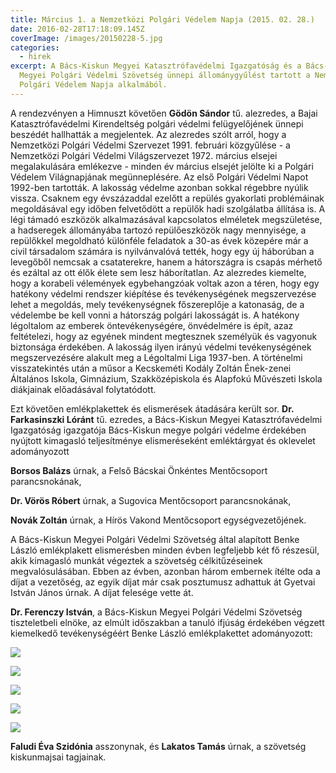 ```yaml
---
title: Március 1. a Nemzetközi Polgári Védelem Napja (2015. 02. 28.)
date: 2016-02-28T17:18:09.145Z
coverImage: /images/20150228-5.jpg
categories:
  - hirek
excerpt: A Bács-Kiskun Megyei Katasztrófavédelmi Igazgatóság és a Bács-Kiskun
  Megyei Polgári Védelmi Szövetség ünnepi állománygyűlést tartott a Nemzetközi
  Polgári Védelem Napja alkalmából.
---
```

A rendezvényen a Himnuszt követően **Gödön Sándor** tű. alezredes, a Bajai Katasztrófavédelmi Kirendeltség polgári védelmi felügyelőjének ünnepi beszédét hallhatták a megjelentek. Az alezredes szólt arról, hogy a Nemzetközi Polgári Védelmi Szervezet 1991. februári közgyűlése - a Nemzetközi Polgári Védelmi Világszervezet 1972. március elsejei megalakulására emlékezve - minden év március elsejét jelölte ki a Polgári Védelem Világnapjának megünneplésére. Az első Polgári Védelmi Napot 1992-ben tartották. A lakosság védelme azonban sokkal régebbre nyúlik vissza. Csaknem egy évszázaddal ezelőtt a repülés gyakorlati problémáinak megoldásával egy időben felvetődött a repülők hadi szolgálatba állítása is. A légi támadó eszközök alkalmazásával kapcsolatos elméletek megszületése, a hadseregek állományába tartozó repülőeszközök nagy mennyisége, a repülőkkel megoldható különféle feladatok a 30-as évek közepére már a civil társadalom számára is nyilvánvalóvá tették, hogy egy új háborúban a levegőből nemcsak a csataterekre, hanem a hátországra is csapás mérhető és ezáltal az ott élők élete sem lesz háborítatlan. Az alezredes kiemelte, hogy a korabeli vélemények egybehangzóak voltak azon a téren, hogy egy hatékony védelmi rendszer kiépítése és tevékenységének megszervezése lehet a megoldás, mely tevékenységnek főszereplője a katonaság, de a védelembe be kell vonni a hátország polgári lakosságát is. A hatékony légoltalom az emberek öntevékenységére, önvédelmére is épít, azaz feltételezi, hogy az egyének mindent megtesznek személyük és vagyonuk biztonsága érdekében. A lakosság ilyen irányú védelmi tevékenységének megszervezésére alakult meg a Légoltalmi Liga 1937-ben. A történelmi visszatekintés után a műsor a Kecskeméti Kodály Zoltán Ének-zenei Általános Iskola, Gimnázium, Szakközépiskola és Alapfokú Művészeti Iskola diákjainak előadásával folytatódott.

Ezt követően emlékplakettek és elismerések átadására került sor. **Dr. Farkasinszki Lóránt** tű. ezredes, a Bács-Kiskun Megyei Katasztrófavédelmi Igazgatóság igazgatója Bács-Kiskun megye polgári védelme érdekében nyújtott kimagasló teljesítménye elismeréseként emléktárgyat és oklevelet adományozott

**Borsos Balázs** úrnak, a Felső Bácskai Önkéntes Mentőcsoport parancsnokának,

**Dr. Vörös Róbert** úrnak, a Sugovica Mentőcsoport parancsnokának,

**Novák Zoltán** úrnak, a Hírös Vakond Mentőcsoport egységvezetőjének.

A Bács-Kiskun Megyei Polgári Védelmi Szövetség által alapított Benke László emlékplakett elismerésben minden évben legfeljebb két fő részesül, akik kimagasló munkát végeztek a szövetség célkitűzéseinek megvalósulásában. Ebben az évben, azonban három embernek ítélte oda a díjat a vezetőség, az egyik díjat már csak posztumusz adhattuk át Gyetvai István János úrnak. A díjat felesége vette át. 

**Dr. Ferenczy István**, a Bács-Kiskun Megyei Polgári Védelmi Szövetség tiszteletbeli elnöke, az elmúlt időszakban a tanuló ifjúság érdekében végzett kiemelkedő tevékenységéért Benke László emlékplakettet adományozott:  

![](/images/20150228-1.jpg)

![](/images/20150228-2.jpg)

![](/images/20150228-3.jpg)

![](/images/20150228-4.jpg)

![](/images/20150228-5.jpg)

**Faludi Éva Szidónia** asszonynak, és **Lakatos Tamás** úrnak, a szövetség kiskunmajsai tagjainak.